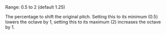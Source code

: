 Range: 0.5 to 2 (default 1.25)

The percentage to shift the original pitch. Setting this to its minimum (0.5) lowers the octave by 1, setting this to its maximum (2) increases the octave by 1.